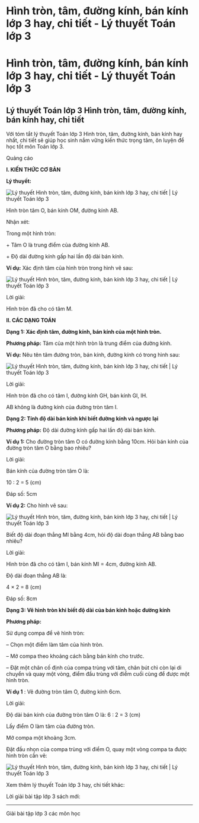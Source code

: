 # Hình tròn, tâm, đường kính, bán kính lớp 3 hay, chi tiết - Lý thuyết Toán lớp 3

# Hình tròn, tâm, đường kính, bán kính lớp 3 hay, chi tiết - Lý thuyết Toán lớp 3

## Lý thuyết Toán lớp 3 Hình tròn, tâm, đường kính, bán kính hay, chi tiết

Với tóm tắt lý thuyết Toán lớp 3 Hình tròn, tâm, đường kính, bán kính hay nhất, chi tiết sẽ giúp học sinh nắm vững kiến thức trọng tâm, ôn luyện để học tốt môn Toán lớp 3.

Quảng cáo

**I. KIẾN THỨC CƠ BẢN**

**Lý thuyết:**

![Lý thuyết Hình tròn, tâm, đường kính, bán kính lớp 3 hay, chi tiết | Lý thuyết Toán lớp 3](https://vietjack.com/giai-toan-lop-3/images/ly-thuyet-hinh-tron-tam-duong-kinh-ban-kinh-91683.png)

Hình tròn tâm O, bán kính OM, đường kính AB.

Nhận xét: 

Trong một hình tròn: 

\+ Tâm O là trung điểm của đường kính AB.

\+ Độ dài đường kính gấp hai lần độ dài bán kính.

**Ví dụ:** Xác định tâm của hình tròn trong hình vẽ sau: 

![Lý thuyết Hình tròn, tâm, đường kính, bán kính lớp 3 hay, chi tiết | Lý thuyết Toán lớp 3](https://vietjack.com/giai-toan-lop-3/images/ly-thuyet-hinh-tron-tam-duong-kinh-ban-kinh-91684.png)

Lời giải: 

Hình tròn đã cho có tâm M.

**II. CÁC DẠNG TOÁN**

**Dạng 1: Xác định tâm, đường kính, bán kính của một hình tròn.**

**Phương pháp:** Tâm của một hình tròn là trung điểm của đường kính.

**Ví dụ:** Nêu tên tâm đường tròn, bán kính, đường kính có trong hình sau: 

![Lý thuyết Hình tròn, tâm, đường kính, bán kính lớp 3 hay, chi tiết | Lý thuyết Toán lớp 3](https://vietjack.com/giai-toan-lop-3/images/ly-thuyet-hinh-tron-tam-duong-kinh-ban-kinh-91685.png)

Lời giải:

Hình tròn đã cho có tâm I, đường kính GH, bán kính GI, IH.

AB không là đường kính của đường tròn tâm I.

**Dạng 2: Tính độ dài bán kính khi biết đường kính và ngược lại**

**Phương pháp:** Độ dài đường kính gấp hai lần độ dài bán kính.

**Ví dụ 1:** Cho đường tròn tâm O có đường kính bằng 10cm. Hỏi bán kính của đường tròn tâm O bằng bao nhiêu? 

Lời giải:

Bán kính của đường tròn tâm O là: 

10 : 2 = 5 (cm)

Đáp số: 5cm

**Ví dụ 2:** Cho hình vẽ sau: 

![Lý thuyết Hình tròn, tâm, đường kính, bán kính lớp 3 hay, chi tiết | Lý thuyết Toán lớp 3](https://vietjack.com/giai-toan-lop-3/images/ly-thuyet-hinh-tron-tam-duong-kinh-ban-kinh-91686.png)

Biết độ dài đoạn thẳng MI bằng 4cm, hỏi độ dài đoạn thẳng AB bằng bao nhiêu? 

Lời giải: 

Hình tròn đã cho có tâm I, bán kính MI = 4cm, đường kính AB. 

Độ dài đoạn thẳng AB là: 

4 × 2 = 8 (cm)

Đáp số: 8cm

**Dạng 3: Vẽ hình tròn khi biết độ dài của bán kính hoặc đường kính**

**Phương pháp:**

Sử dụng compa để vẽ hình tròn:

– Chọn một điểm làm tâm của hình tròn.

– Mở compa theo khoảng cách bằng bán kính cho trước.

– Đặt một chân cố định của compa trùng với tâm, chân bút chì còn lại di chuyển và quay một vòng, điểm đầu trùng với điểm cuối cùng để được một hình tròn.

**Ví dụ 1** : Vẽ đường tròn tâm O, đường kính 6cm.

Lời giải: 

Độ dài bán kính của đường tròn tâm O là: 6 : 2 = 3 (cm)

Lấy điểm O làm tâm của đường tròn.

Mở compa một khoảng 3cm.

Đặt đầu nhọn của compa trùng với điểm O, quay một vòng compa ta được hình tròn cần vẽ: 

![Lý thuyết Hình tròn, tâm, đường kính, bán kính lớp 3 hay, chi tiết | Lý thuyết Toán lớp 3](https://vietjack.com/giai-toan-lop-3/images/ly-thuyet-hinh-tron-tam-duong-kinh-ban-kinh-91687.png)

Xem thêm lý thuyết Toán lớp 3 hay, chi tiết khác:

Lời giải bài tập lớp 3 sách mới:

* * *

Giải bài tập lớp 3 các môn học
